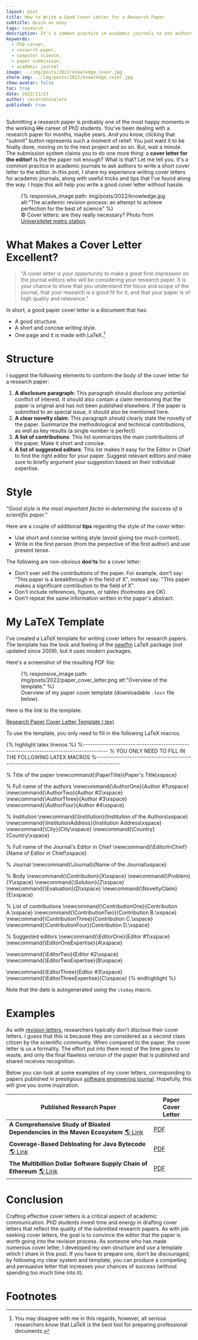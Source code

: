 ```yaml
---
layout: post
title: How to Write a Good Cover Letter for a Research Paper 
subtitle: Quick an easy
tags: research
description: It's a common practice in academic journals to ask authors to write a short cover letter to the editor. In this post, I share my experience writing cover letters for academic journals, along with useful tricks and tips that I've found along the way.
keywords:
  - PhD career,
  - research paper,
  - computer science,
  - paper submission,
  - academic journal
image: ../img/posts/2022/knowledge_cover.jpg
share-img: ../img/posts/2022/knowledge_cover.jpg
show-avatar: false
toc: true
date: 2022/11/23
author: cesarsotovalero
published: true
--- 
```


Submitting a research paper is probably one of the most happy moments in the working ~~life~~ career of PhD students.
You've been dealing with a research paper for months, maybe years.
And you know, clicking that "submit" button represents such a moment of relief.
You just want it to be finally done, moving on to the next project and so on.
But, wait a minute.
The submission system claims you to do one more thing: a **cover letter for the editor!**
Is the the paper not enough?
What is that?
Let me tell you.
It's a common practice in academic journals to ask authors to write a short cover letter to the editor.
In this post, I share my experience writing cover letters for academic journals, along with useful tricks and tips that I've found along the way.
I hope this will help you write a good cover letter without hassle.

<figure class="jb_picture">
  {% responsive_image path: img/posts/2022/knowledge.jpg alt:"The academic revision process: an attempt to achieve perfection for the best of science" %}
  <figcaption class="stroke"> 
    &#169; Cover letters: are they really necessary? Photo from <a href="https://goo.gl/maps/vvZbf1x9hhrxdyaA6">Universitetet metro station</a>.
  </figcaption>
</figure>

# What Makes a Cover Letter Excellent?

> "A cover letter is your opportunity to make a great first impression on the journal editors who will be considering your research paper. 
> It is your chance to show that you understand the focus and scope of the journal, that your research is a good fit for it, and that your paper is of high quality and relevance."

In short, a good paper cover letter is a document that has:

- A good structure.
- A short and concise writing style.
- One page and it is made with LaTeX.[^1]

# Structure

I suggest the following elements to conform the body of the cover letter for a research paper:

1. **A disclosure paragraph**: This paragraph should disclose any potential conflict of interest. It should also contain a claim mentioning that the paper is original and has not been published elsewhere. If the paper is submitted to an special issue, it should also be mentioned here.
2. **A clear novelty claim**: This paragraph should clearly state the novelty of the paper. Summarize the methodological and technical contributions, as well as key results (a single number is perfect).
3. **A list of contributions**: This list summarizes the main contributions of the paper. Make it short and concise.
4. **A list of suggested editors**: This list makes it easy for the Editor in Chief to find the right editor for your paper. Suggest relevant editors and make sure to briefly argument your suggestion based on their individual expertise.

# Style

<aside class="quote">
    <em>“Good style is the most important factor in determining the success of a scientific paper.”</em>
</aside>

Here are a couple of additional **tips** regarding the style of the cover letter:

- Use short and concise writing style (avoid giving too much context).
- Write in the first person (from the perpective of the first author) and use present tense.

The following are non-obvious **don'ts** for a cover letter:

- Don't over sell the contributions of the paper. For example, don't say: "This paper is a breakthrough in the field of X", instead say: "This paper makes a significant contribution to the field of X".
- Don't include references, figures, or tables (footnotes are OK). 
- Don't repeat the same information written in the paper's abstract.  

# My LaTeX Template

I've created a LaTeX template for writing cover letters for research papers.
The template has the look and feeling of the [newlfm](https://ctan.org/pkg/newlfm) LaTeX package (not updated since 2009), but it uses modern packages.

Here's a screenshot of the resulting PDF file:

<figure class="jb_picture">
  {% responsive_image path: img/posts/2022/paper_cover_letter.png alt:"Overview of the template." %}
  <figcaption class="stroke"> 
    Overview of my paper cover template (downloadable <code>.tex</code>> file below).
  </figcaption>
</figure>

Here is the link to the template:

<div class="link_button centered">
  <a class="btn btn-success" href="../files/posts/2022/Paper_Cover_Letter_Template.tex">
  <i class="fa fa-download" style="font-size:28px;color:white"></i> 
  Research Paper Cover Letter Template (.tex)</a>
</div>

To use the template, you only need to fill in the following LaTeX macros:

{% highlight latex linenos %}
%----------------------------------------------------------------------------------------
%	YOU ONLY NEED TO FILL IN THE FOLLOWING LATEX MACROS
%----------------------------------------------------------------------------------------

% Title of the paper
\newcommand{\PaperTitle}{Paper's Title\xspace}

% Full name of the authors
\newcommand{\AuthorOne}{Author \#1\xspace}
\newcommand{\AuthorTwo}{Author \#2\xspace}
\newcommand{\AuthorThree}{Author \#3\xspace}
\newcommand{\AuthorFour}{Author \#4\xspace}

% Institution
\newcommand{\Institution}{Institution of the Authors\xspace}
\newcommand{\InstitutionAddress}{Institution Address\xspace}
\newcommand{\City}{City\xspace}
\newcommand{\Country}{Country\xspace}

% Full name of the Journal's Editor in Chief
\newcommand{\EditorInChief}{Name of Editor in Chief\xspace}

% Journal
\newcommand{\Journal}{Name of the Journal\xspace}

% Body
\newcommand{\Contribution}{X\xspace}
\newcommand{\Problem}{Y\xspace}
\newcommand{\Solution}{Z\xspace}
\newcommand{\Evaluation}{D\xspace}
\newcommand{\NoveltyClaim}{E\xspace}

% List of contributions
\newcommand{\ContributionOne}{Contribution A.\xspace}
\newcommand{\ContributionTwo}{Contribution B.\xspace}
\newcommand{\ContributionThree}{Contribution C.\xspace}
\newcommand{\ContributionFour}{Contribution D.\xspace}

% Suggested editors
\newcommand{\EditorOne}{Editor \#1\xspace}
\newcommand{\EditorOneExpertise}{A\xspace}

\newcommand{\EditorTwo}{Editor \#2\xspace}
\newcommand{\EditorTwoExpertise}{B\xspace}

\newcommand{\EditorThree}{Editor \#3\xspace}
\newcommand{\EditorThreeExpertise}{C\xspace}
{% endhighlight %}

Note that the date is autogenerated using the `\today` macro.

# Examples

As with [revision letters](../blog/how-to-write-a-good-revision-letter.html), researchers typically don't disclose their cover letters.
I guess that this is because they are considered as a second class citizen by the scientific community.
When compared to the paper, the cover letter is us a formality.
The effort put into them most of the time goes to waste, and only the final flawless version of the paper that is published and shared receives recognition.

Below you can look at some examples of my cover letters, corresponding to papers published in prestigious [software engineering journal](https://www.springer.com/journal/10664?gclid=CjwKCAjwsJ6TBhAIEiwAfl4TWBPJ7dgGi8fJhYX4kuqrVXciYhV0YTKriqi0NIWjEPv-M84TakNV5BoCz1wQAvD_BwE).
Hopefully, this will give you some inspiration.

| Published Research Paper                                                                                                                                       | Paper Cover Letter                                       |
|----------------------------------------------------------------------------------------------------------------------------------------------------------------|----------------------------------------------------------|
| **A Comprehensive Study of Bloated Dependencies in the Maven Ecosystem** [:earth_americas: Link](https://link.springer.com/article/10.1007/s10664-020-09914-8) | [PDF](../files/posts/2022/DepClean_Cover_Letter.pdf)     |
| **Coverage-Based Debloating for Java Bytecode** [:earth_americas: Link](https://dl.acm.org/doi/10.1145/3546948)                                                | [PDF](../files/posts/2022/JDBL_Cover_Letter.pdf)         |
| **The Multibillion Dollar Software Supply Chain of Ethereum** [:earth_americas: Link](https://ieeexplore.ieee.org/document/9903894)                            | [PDF](../files/posts/2022/Multibillion_Cover_Letter.pdf) |


# Conclusion

Crafting effective cover letters is a critical aspect of academic communication.
PhD students invest time and energy in drafting cover letters that reflect the quality of the submitted research papers.
As with job seeking cover letters, the goal is to convince the editor that the paper is worth going into the revision process.
As someone who has made numerous cover letter, I developed my own structure and use a template which I share in this post.
If you have to prepare one, don't be discouraged; by following my clear system and template, you can produce a compelling and persuasive letter that increases your chances of success (without spending too much time into it).


# Footnotes

[^1]: You may disagree with me in this regards, however, all serious researchers know that LaTeX is the best tool for preparing professional documents.